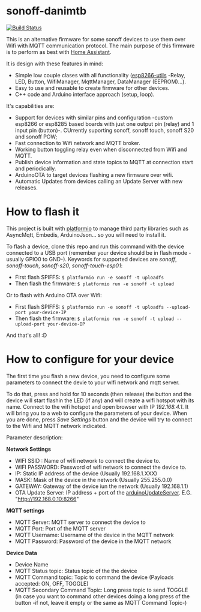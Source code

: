 sonoff-danimtb
==============

[![Build Status](https://travis-ci.org/danimtb/sonoff-danimtb.svg?branch=master)](https://travis-ci.org/danimtb/sonoff-danimtb)

This is an alternative firmware for some sonoff devices to use them over Wifi with MQTT communication protocol. The main purpose of this firmware is to perform as best with [Home Assistant](home-assistant.io).

It is design with these features in mind:
- Simple low couple clases with all functionality ([esp8266-utils](https://github.com/danimtb/esp8266-utils) -Relay, LED, Button, WifiManager, MqttManager, DataManager (EEPROM)...).
- Easy to use and reusable to create firmware for other devices.
- C++ code and Arduino interface approach (setup, loop).

It's capabilities are:
- Support for devices with similar pins and configuration -custom esp8266 or esp8285 based boards with just one output pin (relay) and 1 input pin (button)-. CUrrently suporting sonoff, sonoff touch, sonoff S20 and sonoff POW;
- Fast connection to Wifi network and MQTT broker.
- Working button toggling relay even when disconnected from Wifi and MQTT.
- Publish device information and state topics to MQTT at connection start and periodically.
- ArduinoOTA to target devices flashing a new firmware over wifi.
- Automatic Updates from devices calling an Update Server with new releases.


# How to flash it
This project is built with [platformio](platformio.org) to manage third party libraries such as AsyncMqtt, Embedis, ArduinoJson... so you will need to install it.

To flash a device, clone this repo and run this command with the device connected to a USB port (remember your device should be in flash mode -usually GPIO0 to GND-). Keywords for supported devices are *sonoff*, *sonoff-touch*, *sonoff-s20*, *sonoff-touch-esp01*:

- First flash SPIFFS:
`$ platformio run -e sonoff -t uploadfs`
- Then flash the firmware:
`$ platformio run -e sonoff -t upload`

Or to flash with Arduino OTA over Wifi:

- First flash SPIFFS:
`$ platformio run -e sonoff -t uploadfs --upload-port your-device-IP`
- Then flash the firmware:
`$ platformio run -e sonoff -t upload --upload-port your-device-IP`

And that's all! :D

# How to configure for your device
The first time you flash a new device, you need to configure some parameters to connect the devie to your wifi network and mqtt server.

To do that, press and hold for 10 seconds (then release) the button and the device will start flashin the LED (if any) and will create a wifi hotspot with its name. Connect to the wifi hotspot and open browser with IP *192.168.4.1*. It will bring you to a web to configure the parameters of your device.
When you are done, press *Save Settings* button and the device will try to connect to the Wifi and MQTT network indicated.

Parameter description:

**Network Settings**
- WIFI SSID : Name of wifi network to connect the device to.
- WIFI PASSWORD: Password of wifi network to connect the device to.
- IP: Static IP address of the device (Usually 192.168.1.XXX)
- MASK: Mask of the device in the network (Usually 255.255.0.0)
- GATEWAY: Gateway of the device iun the network (Usually 192.168.1.1)
- OTA Update Server: IP address + port of the [arduinoUpdateServer](https://github.com/danimtb/arduinoUpdateServer). E.G. "http://192.168.0.10:8266"

**MQTT settings**
- MQTT Server: MQTT server to connect the device to
- MQTT Port: Port of the MQTT server
- MQTT Username: Username of the device in the MQTT network
- MQTT Password: Password of the device in the MQTT network

**Device Data**
- Device Name
- MQTT Status topic: Status topic of the the device
- MQTT Command topic: Topic to command the device (Payloads accepted: ON, OFF, TOGGLE)
- MQTT Secondary Command Topic: Long press topic to send TOGGLE (in case you want to command other devices doing a long press of the button -if not, leave it empty or the same as MQTT Command Topic-)
 
